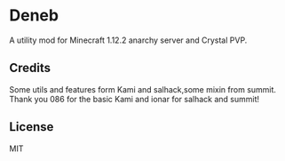 # Deneb
A utility mod for Minecraft 1.12.2 anarchy server and Crystal PVP.

## Credits
Some utils and features form Kami and salhack,some mixin from summit.
Thank you 086 for the basic Kami and ionar for salhack and summit!

## License
MIT
